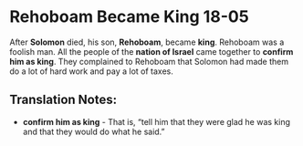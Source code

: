 Rehoboam Became King 18-05
============================


After **Solomon** died, his son, **Rehoboam**, became **king**. Rehoboam
was a foolish man. All the people of the **nation of Israel** came
together to **confirm him as king**. They complained to Rehoboam that
Solomon had made them do a lot of hard work and pay a lot of taxes.

Translation Notes:
------------------

-   **confirm him as king** - That is, “tell him that they were glad he
    was king and that they would do what he said.”

